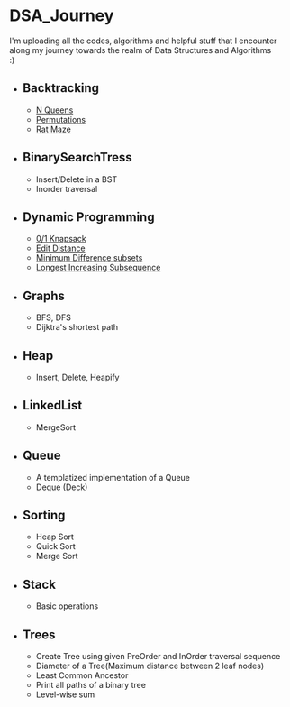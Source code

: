 # DSA_Journey
I'm uploading all the codes, algorithms and helpful stuff that I encounter along my journey towards the realm of Data Structures and Algorithms\
:)

* ## Backtracking
  - [N Queens](./backtracking/n_queens_backtrack.cpp)
  - [Permutations](./backtracking/permutations.cpp)
  - [Rat Maze](./backtracking/rat_maze.cpp)

* ## BinarySearchTress
  - Insert/Delete in a BST
  - Inorder traversal

* ## Dynamic Programming
  - [0/1 Knapsack](./DP/0_1_Knapsack.cpp)
  - [Edit Distance](./DP/edit_distance.cpp)
  - [Minimum Difference subsets](./DP/subsets_with_min-diff.cpp)
  - [Longest Increasing Subsequence](./DP/longest_increasing_subsequence.cpp)

* ## Graphs
  - BFS, DFS
  - Dijktra's shortest path

* ## Heap
  - Insert, Delete, Heapify

* ## LinkedList
  - MergeSort

* ## Queue
  - A templatized implementation of a Queue
  - Deque (Deck)

* ## Sorting
  - Heap Sort
  - Quick Sort
  - Merge Sort

* ## Stack
  - Basic operations

* ## Trees
  - Create Tree using given PreOrder and InOrder traversal sequence
  - Diameter of a Tree(Maximum distance between 2 leaf nodes)
  - Least Common Ancestor
  - Print all paths of a binary tree
  - Level-wise sum